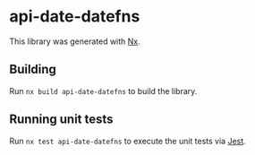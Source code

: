 # api-date-datefns

This library was generated with [Nx](https://nx.dev).

## Building

Run `nx build api-date-datefns` to build the library.

## Running unit tests

Run `nx test api-date-datefns` to execute the unit tests via [Jest](https://jestjs.io).
